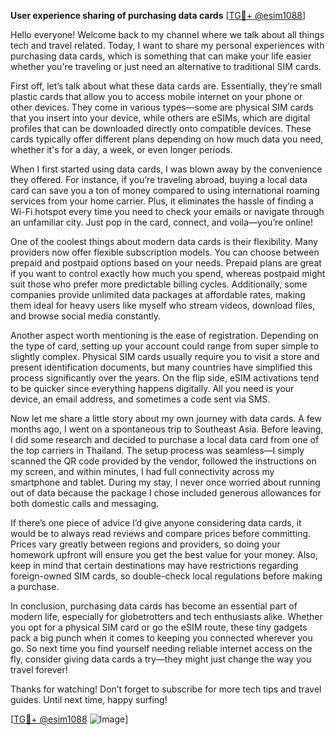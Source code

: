 **User experience sharing of purchasing data cards** [[TG💪+ @esim1088](https://t.me/s/esim1088)]

Hello everyone! Welcome back to my channel where we talk about all things tech and travel related. Today, I want to share my personal experiences with purchasing data cards, which is something that can make your life easier whether you're traveling or just need an alternative to traditional SIM cards.

First off, let’s talk about what these data cards are. Essentially, they’re small plastic cards that allow you to access mobile internet on your phone or other devices. They come in various types—some are physical SIM cards that you insert into your device, while others are eSIMs, which are digital profiles that can be downloaded directly onto compatible devices. These cards typically offer different plans depending on how much data you need, whether it's for a day, a week, or even longer periods.

When I first started using data cards, I was blown away by the convenience they offered. For instance, if you’re traveling abroad, buying a local data card can save you a ton of money compared to using international roaming services from your home carrier. Plus, it eliminates the hassle of finding a Wi-Fi hotspot every time you need to check your emails or navigate through an unfamiliar city. Just pop in the card, connect, and voila—you’re online!

One of the coolest things about modern data cards is their flexibility. Many providers now offer flexible subscription models. You can choose between prepaid and postpaid options based on your needs. Prepaid plans are great if you want to control exactly how much you spend, whereas postpaid might suit those who prefer more predictable billing cycles. Additionally, some companies provide unlimited data packages at affordable rates, making them ideal for heavy users like myself who stream videos, download files, and browse social media constantly.

Another aspect worth mentioning is the ease of registration. Depending on the type of card, setting up your account could range from super simple to slightly complex. Physical SIM cards usually require you to visit a store and present identification documents, but many countries have simplified this process significantly over the years. On the flip side, eSIM activations tend to be quicker since everything happens digitally. All you need is your device, an email address, and sometimes a code sent via SMS.

Now let me share a little story about my own journey with data cards. A few months ago, I went on a spontaneous trip to Southeast Asia. Before leaving, I did some research and decided to purchase a local data card from one of the top carriers in Thailand. The setup process was seamless—I simply scanned the QR code provided by the vendor, followed the instructions on my screen, and within minutes, I had full connectivity across my smartphone and tablet. During my stay, I never once worried about running out of data because the package I chose included generous allowances for both domestic calls and messaging.

If there’s one piece of advice I’d give anyone considering data cards, it would be to always read reviews and compare prices before committing. Prices vary greatly between regions and providers, so doing your homework upfront will ensure you get the best value for your money. Also, keep in mind that certain destinations may have restrictions regarding foreign-owned SIM cards, so double-check local regulations before making a purchase.

In conclusion, purchasing data cards has become an essential part of modern life, especially for globetrotters and tech enthusiasts alike. Whether you opt for a physical SIM card or go the eSIM route, these tiny gadgets pack a big punch when it comes to keeping you connected wherever you go. So next time you find yourself needing reliable internet access on the fly, consider giving data cards a try—they might just change the way you travel forever!

Thanks for watching! Don’t forget to subscribe for more tech tips and travel guides. Until next time, happy surfing! 

[[TG💪+ @esim1088](https://t.me/s/esim1088) ![Image](https://i.postimg.cc/Y0z9fWf4/image.png)]